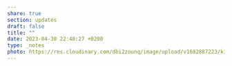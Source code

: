 ```yaml
---
share: true
section: updates
draft: false
title: ""
date: 2023-04-30 22:40:27 +0200
type: _notes
photo: https://res.cloudinary.com/dbi2zounq/image/upload/v1682887223/k18huqokzvcsae2gatjf.jpg
---
```




